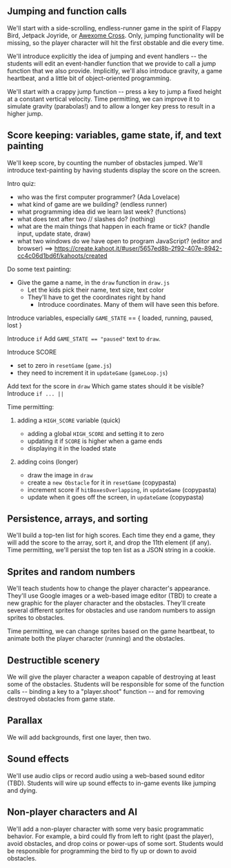 ## Jumping and function calls

We'll start with a side-scrolling, endless-runner game in the spirit of
Flappy Bird, Jetpack Joyride, or [Awexome
Cross](http://www.homestarrunner.com/awexome.html).  Only, jumping
functionality will be missing, so the player character will hit the first
obstable and die every time.

We'll introduce explicitly the idea of jumping and event handlers -- the
students will edit an event-handler function that we provide to call a
jump function that we also provide.  Implicitly, we'll also introduce
gravity, a game heartbeat, and a little bit of object-oriented
programming.

We'll start with a crappy jump function -- press a key to jump a fixed
height at a constant vertical velocity.  Time permitting, we can improve
it to simulate gravity (parabolas!) and to allow a longer key press to
result in a higher jump.


## Score keeping: variables, game state, if, and text painting

We'll keep score, by counting the number of obstacles jumped.  We'll
introduce text-painting by having students display the score on the
screen.

Intro quiz:
  - who was the first computer programmer? (Ada Lovelace)
  - what kind of game are we building? (endless runner)
  - what programming idea did we learn last week? (functions)
  - what does text after two // slashes do? (nothing)
  - what are the main things that happen in each frame or tick? (handle
    input, update state, draw)
  - what two windows do we have open to program JavaScript? (editor and
    browser)
  ==> https://create.kahoot.it/#user/5657ed8b-2f92-407e-8942-cc4c06d1bd6f/kahoots/created

Do some text painting:
  - Give the game a name, in the `draw` function in `draw.js`
    - Let the kids pick their name, text size, text color
    - They'll have to get the coordinates right by hand
      - Introduce coordinates.  Many of them will have seen this before.

Introduce variables, especially `GAME_STATE` == { loaded, running, paused, lost }

Introduce `if`
  Add `GAME_STATE == "paused"` text to `draw`.

Introduce SCORE
  - set to zero in `resetGame` (`game.js`)
  - they need to increment it in `updateGame` (`gameLoop.js`)

Add text for the score in `draw`
Which game states should it be visible?
Introduce `if ... ||`


Time permitting:

1. adding a `HIGH_SCORE` variable (quick)
    * adding a global `HIGH_SCORE` and setting it to zero
    * updating it if `SCORE` is higher when a game ends
    * displaying it in the loaded state

2. adding coins (longer)
    * draw the image in `draw`
    * create a `new Obstacle` for it in `resetGame` (copypasta)
    * increment score if `hitBoxesOverlapping`, in `updateGame` (copypasta)
    * update when it goes off the screen, in `updateGame` (copypasta)


## Persistence, arrays, and sorting

We'll build a top-ten list for high scores.  Each time they end a game,
they will add the score to the array, sort it, and drop the 11th element
(if any).  Time permitting, we'll persist the top ten list as a JSON
string in a cookie.


## Sprites and random numbers

We'll teach students how to change the player character's appearance.
They'll use Google images or a web-based image editor (TBD) to create a
new graphic for the player character and the obstacles.  They'll create
several different sprites for obstacles and use random numbers to assign
sprites to obstacles.

Time permitting, we can change sprites based on the game heartbeat, to
animate both the player character (running) and the obstacles.


## Destructible scenery

We will give the player character a weapon capable of destroying at least
some of the obstacles.  Students will be responsible for some of the
function calls -- binding a key to a "player.shoot" function -- and for
removing destroyed obstacles from game state.


## Parallax

We will add backgrounds, first one layer, then two.


## Sound effects

We'll use audio clips or record audio using a web-based sound editor
(TBD).  Students will wire up sound effects to in-game events like jumping
and dying.


## Non-player characters and AI

We'll add a non-player character with some very basic programmatic
behavior.  For example, a bird could fly from left to right (past the
player), avoid obstacles, and drop coins or power-ups of some sort.
Students would be responsible for programming the bird to fly up or down
to avoid obstacles.
